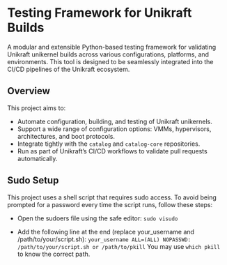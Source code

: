 #  Testing Framework for Unikraft Builds

A modular and extensible Python-based testing framework for validating Unikraft unikernel builds across various configurations, platforms, and environments. This tool is designed to be seamlessly integrated into the CI/CD pipelines of the Unikraft ecosystem.

##  Overview

This project aims to:

- Automate configuration, building, and testing of Unikraft unikernels.
- Support a wide range of configuration options: VMMs, hypervisors, architectures, and boot protocols.
- Integrate tightly with the `catalog` and `catalog-core` repositories.
- Run as part of Unikraft’s CI/CD workflows to validate pull requests automatically.

## Sudo Setup 

This project uses a shell script that requires sudo access. To avoid being prompted for a password every time the script runs, follow these steps:

- Open the sudoers file using the safe editor:
    `sudo visudo`

- Add the following line at the end (replace your_username and /path/to/your/script.sh):
    `your_username ALL=(ALL) NOPASSWD: /path/to/your/script.sh or /path/to/pkill`
    You may use `which pkill` to know the correct path.